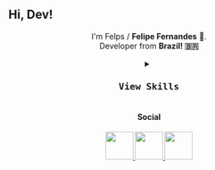 ## Hi, Dev! 

<p align="center">
  I'm Felps / <strong>Felipe Fernandes</strong> 👋. <br>
 Developer from <strong>Brazil<strong>! 🇧🇷 
  
 </p>

<div align="center">
<details>
      <summary>
         <kbd><h3>View Skills</h3><kbd>
      </summary>

           
<h4>Programming languages</h4>
           
[![My Skills](https://skillicons.dev/icons?i=js,py,rust,kotlin&perline=5)](https://skillicons.dev)

<h4>Front-end</h4>

[![My Skills](https://skillicons.dev/icons?i=html,css,tailwind,react,nextjs&perline=5)](https://skillicons.dev)

<h4>Back-end</h4>

[![My Skills](https://skillicons.dev/icons?i=aws,azure,postgres,mysql,docker&perline=6)](https://skillicons.dev)

<h4>Others</h4>

[![My Skills](https://skillicons.dev/icons?i=git,github,linux)](https://skillicons.dev)
           
</div>

<div align="center"> 
  <h4>Social</h4>

  <a href="https://www.linkedin.com/in/felipe-fernandes-17086b221/">
    <img src="https://cdn.icon-icons.com/icons2/730/PNG/512/linkedin_icon-icons.com_62764.png" width="50px" />
  </a>
  <a href="https://www.instagram.com/fhelps11/">
    <img src="https://cdn.icon-icons.com/icons2/730/PNG/512/instagram_icon-icons.com_62767.png" width="50px" />
  </a>
   <a href="#">
    <img src="https://cdn.icon-icons.com/icons2/1477/PNG/512/circlesocialdiscord_101888.png" width="50px" />
  </a>
</div>
<br>
